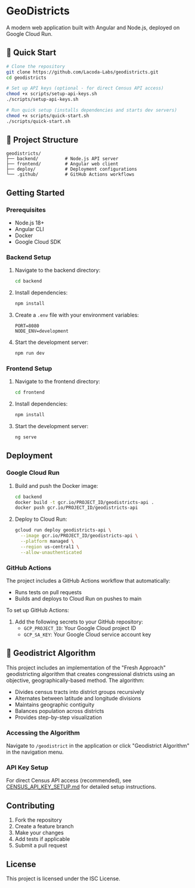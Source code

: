 # GeoDistricts

A modern web application built with Angular and Node.js, deployed on Google Cloud Run.

## 🚀 Quick Start

```bash
# Clone the repository
git clone https://github.com/Lacoda-Labs/geodistricts.git
cd geodistricts

# Set up API keys (optional - for direct Census API access)
chmod +x scripts/setup-api-keys.sh
./scripts/setup-api-keys.sh

# Run quick setup (installs dependencies and starts dev servers)
chmod +x scripts/quick-start.sh
./scripts/quick-start.sh
```

## 📁 Project Structure

```
geodistricts/
├── backend/          # Node.js API server
├── frontend/         # Angular web client
├── deploy/           # Deployment configurations
└── .github/          # GitHub Actions workflows
```

## Getting Started

### Prerequisites

- Node.js 18+
- Angular CLI
- Docker
- Google Cloud SDK

### Backend Setup

1. Navigate to the backend directory:
   ```bash
   cd backend
   ```

2. Install dependencies:
   ```bash
   npm install
   ```

3. Create a `.env` file with your environment variables:
   ```
   PORT=8080
   NODE_ENV=development
   ```

4. Start the development server:
   ```bash
   npm run dev
   ```

### Frontend Setup

1. Navigate to the frontend directory:
   ```bash
   cd frontend
   ```

2. Install dependencies:
   ```bash
   npm install
   ```

3. Start the development server:
   ```bash
   ng serve
   ```

## Deployment

### Google Cloud Run

1. Build and push the Docker image:
   ```bash
   cd backend
   docker build -t gcr.io/PROJECT_ID/geodistricts-api .
   docker push gcr.io/PROJECT_ID/geodistricts-api
   ```

2. Deploy to Cloud Run:
   ```bash
   gcloud run deploy geodistricts-api \
     --image gcr.io/PROJECT_ID/geodistricts-api \
     --platform managed \
     --region us-central1 \
     --allow-unauthenticated
   ```

### GitHub Actions

The project includes a GitHub Actions workflow that automatically:
- Runs tests on pull requests
- Builds and deploys to Cloud Run on pushes to main

To set up GitHub Actions:
1. Add the following secrets to your GitHub repository:
   - `GCP_PROJECT_ID`: Your Google Cloud project ID
   - `GCP_SA_KEY`: Your Google Cloud service account key

## 🧮 Geodistrict Algorithm

This project includes an implementation of the "Fresh Approach" geodistricting algorithm that creates congressional districts using an objective, geographically-based method. The algorithm:

- Divides census tracts into district groups recursively
- Alternates between latitude and longitude divisions
- Maintains geographic contiguity
- Balances population across districts
- Provides step-by-step visualization

### Accessing the Algorithm

Navigate to `/geodistrict` in the application or click "Geodistrict Algorithm" in the navigation menu.

### API Key Setup

For direct Census API access (recommended), see [CENSUS_API_KEY_SETUP.md](CENSUS_API_KEY_SETUP.md) for detailed setup instructions.

## Contributing

1. Fork the repository
2. Create a feature branch
3. Make your changes
4. Add tests if applicable
5. Submit a pull request

## License

This project is licensed under the ISC License.
